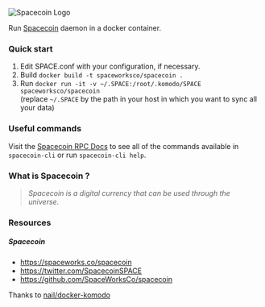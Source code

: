 ![Spacecoin Logo](https://i.imgur.com/jXUcvgy.png "Spacecoin Logo")

Run [Spacecoin](https://github.com/spaceworksco/spacecoin) daemon in a docker container.

### Quick start

1. Edit SPACE.conf with your configuration, if necessary.
2. Build `docker build -t spaceworksco/spacecoin .`
3. Run `docker run -it -v ~/.SPACE:/root/.komodo/SPACE spaceworksco/spacecoin`  
   (replace `~/.SPACE` by the path in your host in which you want to sync all your data)

### Useful commands

Visit the [Spacecoin RPC Docs](http://spacecoin-rpc.spaceworks.co) to see all of the commands available in `spacecoin-cli` or run `spacecoin-cli help`.

### What is Spacecoin ?

> *Spacecoin is a digital currency that can be used through the universe.*

### Resources

##### Spacecoin
   - https://spaceworks.co/spacecoin
   - https://twitter.com/SpacecoinSPACE
   - https://github.com/SpaceWorksCo/spacecoin


Thanks to [nail/docker-komodo](https://github.com/naei/docker-komodo)

